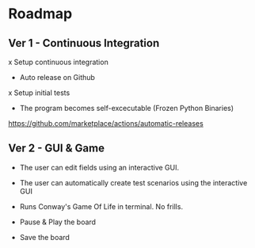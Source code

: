 # Roadmap
## Ver 1 - Continuous Integration
x Setup continuous integration

- Auto release on Github

x Setup initial tests
 
- The program becomes self-excecutable (Frozen Python Binaries)

https://github.com/marketplace/actions/automatic-releases 

## Ver 2 - GUI & Game
- The user can edit fields using an interactive GUI.

- The user can automatically create test scenarios using the interactive GUI

- Runs Conway's Game Of Life in terminal. No frills.

- Pause & Play the board

- Save the board
